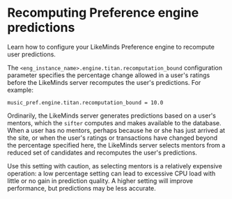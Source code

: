# Recomputing Preference engine predictions

Learn how to configure your LikeMinds Preference engine to recompute user predictions.

The `<eng_instance_name>.engine.titan.recomputation_bound` configuration parameter specifies the percentage change allowed in a user's ratings before the LikeMinds server recomputes the user's predictions. For example:

```
music_pref.engine.titan.recomputation_bound = 10.0
```

Ordinarily, the LikeMinds server generates predictions based on a user's mentors, which the `sifter` computes and makes available to the database. When a user has no mentors, perhaps because he or she has just arrived at the site, or when the user's ratings or transactions have changed beyond the percentage specified here, the LikeMinds server selects mentors from a reduced set of candidates and recomputes the user's predictions.

Use this setting with caution, as selecting mentors is a relatively expensive operation: a low percentage setting can lead to excessive CPU load with little or no gain in prediction quality. A higher setting will improve performance, but predictions may be less accurate.


